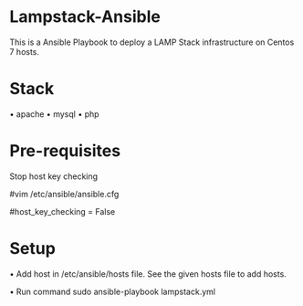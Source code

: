 # Lampstack-Ansible


This is a Ansible Playbook to deploy a LAMP Stack infrastructure on Centos 7 hosts.

# Stack
•	apache
•	mysql
•	php


# Pre-requisites
Stop host key checking

#vim /etc/ansible/ansible.cfg 

#host_key_checking = False

# Setup
•	Add host in /etc/ansible/hosts file. See the given hosts file to add hosts.

•	Run command sudo ansible-playbook lampstack.yml
